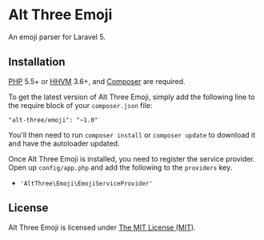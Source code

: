 # Alt Three Emoji

An emoji parser for Laravel 5.


## Installation

[PHP](https://php.net) 5.5+ or [HHVM](http://hhvm.com) 3.6+, and [Composer](https://getcomposer.org) are required.

To get the latest version of Alt Three Emoji, simply add the following line to the require block of your `composer.json` file:

```
"alt-three/emoji": "~1.0"
```

You'll then need to run `composer install` or `composer update` to download it and have the autoloader updated.

Once Alt Three Emoji is installed, you need to register the service provider. Open up `config/app.php` and add the following to the `providers` key.

* `'AltThree\Emoji\EmojiServiceProvider'`


## License

Alt Three Emoji is licensed under [The MIT License (MIT)](LICENSE).
